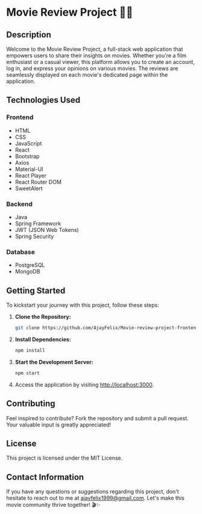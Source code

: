 # Movie Review Project 🍿🎥

## Description
Welcome to the Movie Review Project, a full-stack web application that empowers users to share their insights on movies. Whether you're a film enthusiast or a casual viewer, this platform allows you to create an account, log in, and express your opinions on various movies. The reviews are seamlessly displayed on each movie's dedicated page within the application.

## Technologies Used
### Frontend
- HTML
- CSS
- JavaScript
- React
- Bootstrap
- Axios
- Material-UI
- React Player
- React Router DOM
- SweetAlert

### Backend
- Java
- Spring Framework
- JWT (JSON Web Tokens)
- Spring Security

### Database
- PostgreSQL
- MongoDB

## Getting Started
To kickstart your journey with this project, follow these steps:

1. **Clone the Repository:**
   ```bash
   git clone https://github.com/AjayFelix/Movie-review-project-frontend.git
   ```

2. **Install Dependencies:**
   ```bash
   npm install
   ```

3. **Start the Development Server:**
   ```bash
   npm start
   ```

4. Access the application by visiting [http://localhost:3000](http://localhost:3000).

## Contributing
Feel inspired to contribute? Fork the repository and submit a pull request. Your valuable input is greatly appreciated!

## License
This project is licensed under the MIT License.

## Contact Information
If you have any questions or suggestions regarding this project, don't hesitate to reach out to me at [ajayfelix1999@gmail.com](mailto:ajayfelix1999@gmail.com). Let's make this movie community thrive together! 🎬✨
